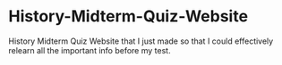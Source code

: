# History-Midterm-Quiz-Website
History Midterm Quiz Website that I just made so that I could effectively relearn all the important info before my test. 
